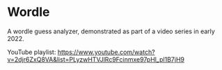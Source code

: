 # Wordle

A wordle guess analyzer, demonstrated as part of a video series in early 2022.

YouTube playlist: https://www.youtube.com/watch?v=2djr6ZxQ8VA&list=PLyzwHTVJlRc9Fcinmxe97pHl_pl1B7jH9

